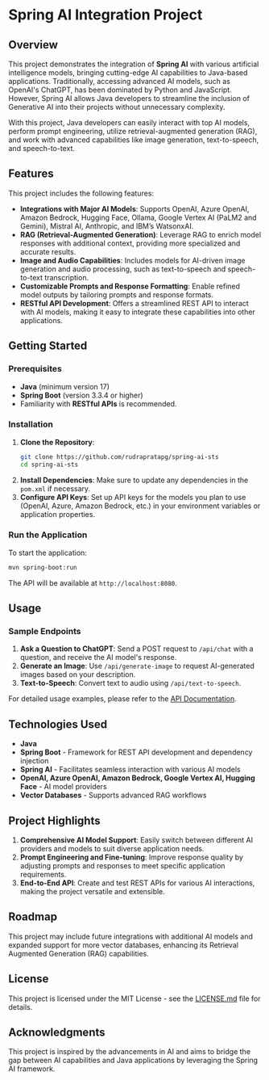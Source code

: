 # Spring AI Integration Project

## Overview
This project demonstrates the integration of **Spring AI** with various artificial intelligence models, bringing cutting-edge AI capabilities to Java-based applications. Traditionally, accessing advanced AI models, such as OpenAI's ChatGPT, has been dominated by Python and JavaScript. However, Spring AI allows Java developers to streamline the inclusion of Generative AI into their projects without unnecessary complexity.

With this project, Java developers can easily interact with top AI models, perform prompt engineering, utilize retrieval-augmented generation (RAG), and work with advanced capabilities like image generation, text-to-speech, and speech-to-text.

## Features
This project includes the following features:
- **Integrations with Major AI Models**: Supports OpenAI, Azure OpenAI, Amazon Bedrock, Hugging Face, Ollama, Google Vertex AI (PaLM2 and Gemini), Mistral AI, Anthropic, and IBM’s WatsonxAI.
- **RAG (Retrieval-Augmented Generation)**: Leverage RAG to enrich model responses with additional context, providing more specialized and accurate results.
- **Image and Audio Capabilities**: Includes models for AI-driven image generation and audio processing, such as text-to-speech and speech-to-text transcription.
- **Customizable Prompts and Response Formatting**: Enable refined model outputs by tailoring prompts and response formats.
- **RESTful API Development**: Offers a streamlined REST API to interact with AI models, making it easy to integrate these capabilities into other applications.

## Getting Started

### Prerequisites
- **Java** (minimum version 17)
- **Spring Boot** (version 3.3.4 or higher)
- Familiarity with **RESTful APIs** is recommended.

### Installation
1. **Clone the Repository**:
   ```bash
   git clone https://github.com/rudrapratapg/spring-ai-sts
   cd spring-ai-sts
   ```
2. **Install Dependencies**: Make sure to update any dependencies in the `pom.xml` if necessary.
3. **Configure API Keys**: Set up API keys for the models you plan to use (OpenAI, Azure, Amazon Bedrock, etc.) in your environment variables or application properties.

### Run the Application
To start the application:
```bash
mvn spring-boot:run
```
The API will be available at `http://localhost:8080`.

## Usage

### Sample Endpoints
1. **Ask a Question to ChatGPT**:
   Send a POST request to `/api/chat` with a question, and receive the AI model's response.
2. **Generate an Image**:
   Use `/api/generate-image` to request AI-generated images based on your description.
3. **Text-to-Speech**:
   Convert text to audio using `/api/text-to-speech`.

For detailed usage examples, please refer to the [API Documentation](docs/API.md).

## Technologies Used
- **Java**
- **Spring Boot** - Framework for REST API development and dependency injection
- **Spring AI** - Facilitates seamless interaction with various AI models
- **OpenAI, Azure OpenAI, Amazon Bedrock, Google Vertex AI, Hugging Face** - AI model providers
- **Vector Databases** - Supports advanced RAG workflows

## Project Highlights

1. **Comprehensive AI Model Support**: Easily switch between different AI providers and models to suit diverse application needs.
2. **Prompt Engineering and Fine-tuning**: Improve response quality by adjusting prompts and responses to meet specific application requirements.
3. **End-to-End API**: Create and test REST APIs for various AI interactions, making the project versatile and extensible.

## Roadmap
This project may include future integrations with additional AI models and expanded support for more vector databases, enhancing its Retrieval Augmented Generation (RAG) capabilities.

## License
This project is licensed under the MIT License - see the [LICENSE.md](LICENSE.md) file for details.

## Acknowledgments
This project is inspired by the advancements in AI and aims to bridge the gap between AI capabilities and Java applications by leveraging the Spring AI framework.

